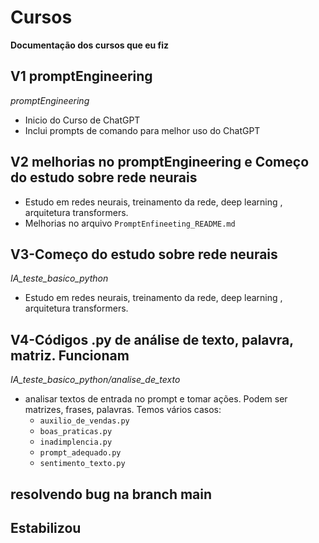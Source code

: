 # Cursos
**Documentação dos cursos que eu fiz**

## V1 promptEngineering
*promptEngineering*
* Inicio do Curso de ChatGPT
* Inclui prompts de comando para melhor uso do ChatGPT

## V2 melhorias no promptEngineering e Começo do estudo sobre rede neurais
* Estudo em redes neurais, treinamento da rede, deep learning , arquitetura transformers.
* Melhorias no arquivo `PromptEnfineeting_README.md`

## V3-Começo do estudo sobre rede neurais
*IA_teste_basico_python*
* Estudo em redes neurais, treinamento da rede, deep learning , arquitetura transformers.


## V4-Códigos .py de análise de texto, palavra, matriz. Funcionam
*IA_teste_basico_python/analise_de_texto*
* analisar textos de entrada no prompt e tomar ações. Podem ser matrizes, frases, palavras. Temos vários casos:
    - `auxilio_de_vendas.py`
    - `boas_praticas.py`
    - `inadimplencia.py`
    - `prompt_adequado.py`
    - `sentimento_texto.py`

## resolvendo bug na branch main

## Estabilizou